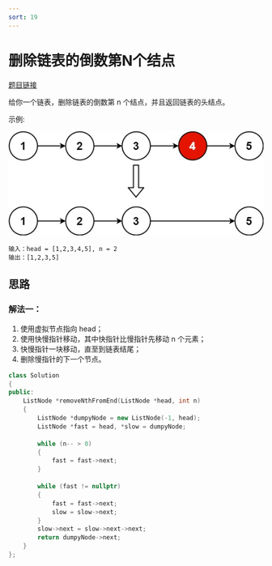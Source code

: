 ```yaml
---
sort: 19
---
```

# 删除链表的倒数第N个结点

[题目链接](https://leetcode-cn.com/problems/remove-nth-node-from-end-of-list/)

给你一个链表，删除链表的倒数第 n 个结点，并且返回链表的头结点。

示例:

![20220113090305-2022-01-13-09-03-06](https://raw.githubusercontent.com/ironartisan/picRepo/main/20220113090305-2022-01-13-09-03-06.png)

```
输入：head = [1,2,3,4,5], n = 2
输出：[1,2,3,5]
```


## 思路

### 解法一：

1. 使用虚拟节点指向 head；
2. 使用快慢指针移动，其中快指针比慢指针先移动 n 个元素；
3. 快慢指针一块移动，直至到链表结尾；
4. 删除慢指针的下一个节点。


```c++
class Solution
{
public:
    ListNode *removeNthFromEnd(ListNode *head, int n)
    {
        ListNode *dumpyNode = new ListNode(-1, head);
        ListNode *fast = head, *slow = dumpyNode;

        while (n-- > 0)
        {
            fast = fast->next;
        }

        while (fast != nullptr) 
        {
            fast = fast->next;
            slow = slow->next;
        }
        slow->next = slow->next->next;
        return dumpyNode->next;
    }
};
```

